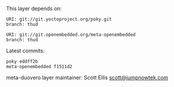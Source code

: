 This layer depends on:

    URI: git://git.yoctoproject.org/poky.git
    branch: thud

    URI: git://git.openembedded.org/meta-openembedded
    branch: thud

Latest commits:

    poky eddff2b
    meta-openembedded f1511d2

meta-duovero layer maintainer: Scott Ellis <scott@jumpnowtek.com>
